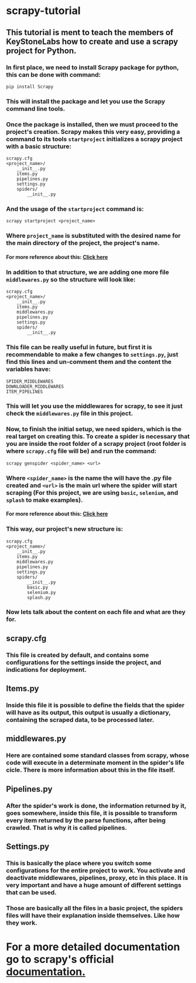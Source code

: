 # scrapy-tutorial

## This tutorial is ment to teach the members of KeyStoneLabs how to create and use a scrapy project for Python.

### In first place, we need to install Scrapy package for python, this can be done with command: 

`pip install Scrapy`

### This will install the package and let you use the Scrapy command line tools.

### Once the package is installed, then we must proceed to the project's creation. Scrapy makes this very easy, providing a command to its tools `startproject` initializes a scrapy project with a basic structure:

```
scrapy.cfg
<project_name>/
	__init__.py
	items.py
	pipelines.py
	settings.py
	spiders/
		__init__.py
```

### And the usage of the `startproject` command is:

`scrapy startproject <project_name>`

### Where `project_name` is substituted with the desired name for the main directory of the project, the project's name.

#### For more reference about this: [Click here](https://docs.scrapy.org/en/latest/topics/commands.html#std:command-startproject)

### In addition to that structure, we are adding one more file `middlewares.py` so the structure will look like: 

```
scrapy.cfg
<project_name>/
	__init__.py
	items.py
	middlewares.py
	pipelines.py
	settings.py
	spiders/
		__init__.py
```

### This file can be really useful in future, but first it is recommendable to make a few changes to `settings.py`, just find this lines and un-comment them and the content the variables have:
```
SPIDER_MIDDLEWARES
DOWNLOADER_MIDDLEWARES
ITEM_PIPELINES
```

### This will let you use the middlewares for scrapy, to see it just check the `middlewares.py` file in this project.

### Now, to finish the initial setup, we need spiders, which is the real target on creating this. To create a spider is necessary that you are inside the root folder of a scrapy project (root folder is where `scrapy.cfg` file will be) and run the command:

`scrapy genspider <spider_name> <url>`

### Where `<spider_name>` is the name the will have the .py file created and `<url>` is the main url where the spider will start scraping (For this project, we are using `basic`, `selenium`, and `splash` to make examples).

#### For more reference about this: [Click here](https://docs.scrapy.org/en/latest/topics/commands.html#std:command-genspider)

### This way, our project's new structure is: 

```
scrapy.cfg
<project_name>/
	__init__.py
	items.py
	middlewares.py
	pipelines.py
	settings.py
	spiders/
		__init__.py
		basic.py
		selenium.py
		splash.py
```

### Now lets talk about the content on each file and what are they for.

## scrapy.cfg

### This file is created by default, and contains some configurations for the settings inside the project, and indications for deployment.

## Items.py

### Inside this file it is possible to define the fields that the spider will have as its output, this output is usually a dictionary, containing the scraped data, to be processed later.

## middlewares.py

### Here are contained some standard classes from scrapy, whose code will execute in a determinate moment in the spider's life cicle. There is more information about this in the file itself.

## Pipelines.py

### After the spider's work is done, the information returned by it, goes somewhere, inside this file, it is possible to transform every item returned by the parse functions, after being crawled. That is why it is called pipelines.

## Settings.py

### This is basically the place where you switch some configurations for the entire project to work. You activate and deactivate middlewares, pipelines, proxy, etc in this place. It is very important and have a huge amount of different settings that can be used.


### Those are basically all the files in a basic project, the spiders files will have their explanation inside themselves. Like how they work.

# For a more detailed documentation go to scrapy's official [documentation.](https://docs.scrapy.org/en/latest/index.html)